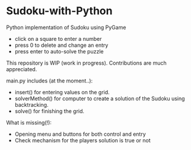 # Sudoku-with-Python
Python implementation of Sudoku using PyGame
 
- click on a square to enter a number
- press 0 to delete and change an entry
- press enter to auto-solve the puzzle
 
This repository is WIP (work in progress). Contributions are much appreciated.

main.py includes (at the moment..):

- insert() for entering values on the grid.
- solverMethod() for computer to create a solution of the Sudoku using backtracking.
- solve() for finishing the grid.

What is missing(!):
- Opening menu and buttons for both control and entry
- Check mechanism for the players solution is true or not 
